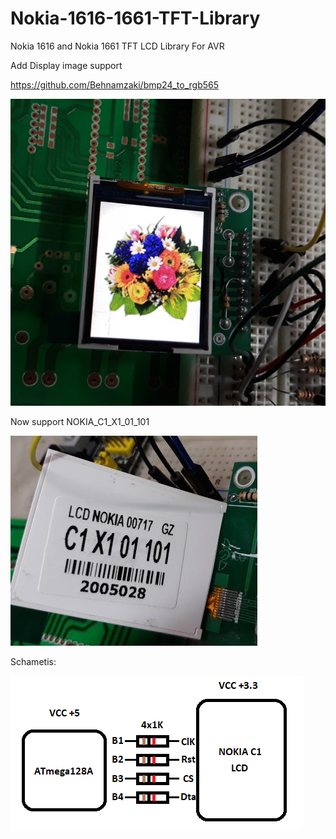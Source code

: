 # Nokia-1616-1661-TFT-Library
Nokia 1616 and Nokia 1661 TFT LCD Library For AVR

Add Display image support

https://github.com/Behnamzaki/bmp24_to_rgb565


![alt text](https://github.com/Behnamzaki/Nokia-1616-1661-TFT-Library/blob/master/lcd_img.jpg?raw=true) 


Now support NOKIA_C1_X1_01_101

![alt text](https://github.com/Behnamzaki/Nokia-1616-1661-TFT-Library/blob/master/lcd_nokia_c1.jpg?raw=true) 

Schametis:

![alt text](https://github.com/Behnamzaki/Nokia-1616-1661-TFT-Library/blob/master/sch.png?raw=true) 
